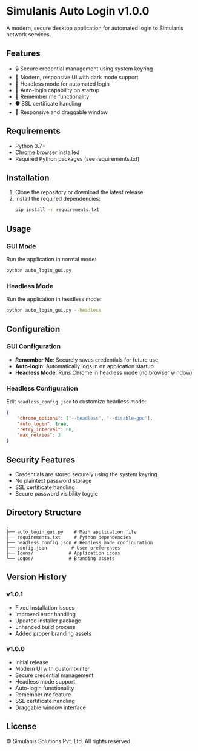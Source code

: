 # Simulanis Auto Login v1.0.0

A modern, secure desktop application for automated login to Simulanis network services.

## Features

- 🔒 Secure credential management using system keyring
- 🎨 Modern, responsive UI with dark mode support
- 🤖 Headless mode for automated login
- 🔄 Auto-login capability on startup
- 🎯 Remember me functionality
- 🛡️ SSL certificate handling
- 📱 Responsive and draggable window

## Requirements

- Python 3.7+
- Chrome browser installed
- Required Python packages (see requirements.txt)

## Installation

1. Clone the repository or download the latest release
2. Install the required dependencies:
   ```bash
   pip install -r requirements.txt
   ```

## Usage

### GUI Mode
Run the application in normal mode:
```bash
python auto_login_gui.py
```

### Headless Mode
Run the application in headless mode:
```bash
python auto_login_gui.py --headless
```

## Configuration

### GUI Configuration
- **Remember Me**: Securely saves credentials for future use
- **Auto-login**: Automatically logs in on application startup
- **Headless Mode**: Runs Chrome in headless mode (no browser window)

### Headless Configuration
Edit `headless_config.json` to customize headless mode:
```json
{
    "chrome_options": ["--headless", "--disable-gpu"],
    "auto_login": true,
    "retry_interval": 60,
    "max_retries": 3
}
```

## Security Features

- Credentials are stored securely using the system keyring
- No plaintext password storage
- SSL certificate handling
- Secure password visibility toggle

## Directory Structure

```
.
├── auto_login_gui.py    # Main application file
├── requirements.txt     # Python dependencies
├── headless_config.json # Headless mode configuration
├── config.json         # User preferences
├── Icons/             # Application icons
└── Logos/             # Branding assets
```

## Version History

### v1.0.1
- Fixed installation issues
- Improved error handling
- Updated installer package
- Enhanced build process
- Added proper branding assets

### v1.0.0
- Initial release
- Modern UI with customtkinter
- Secure credential management
- Headless mode support
- Auto-login functionality
- Remember me feature
- SSL certificate handling
- Draggable window interface

## License

© Simulanis Solutions Pvt. Ltd. All rights reserved. 